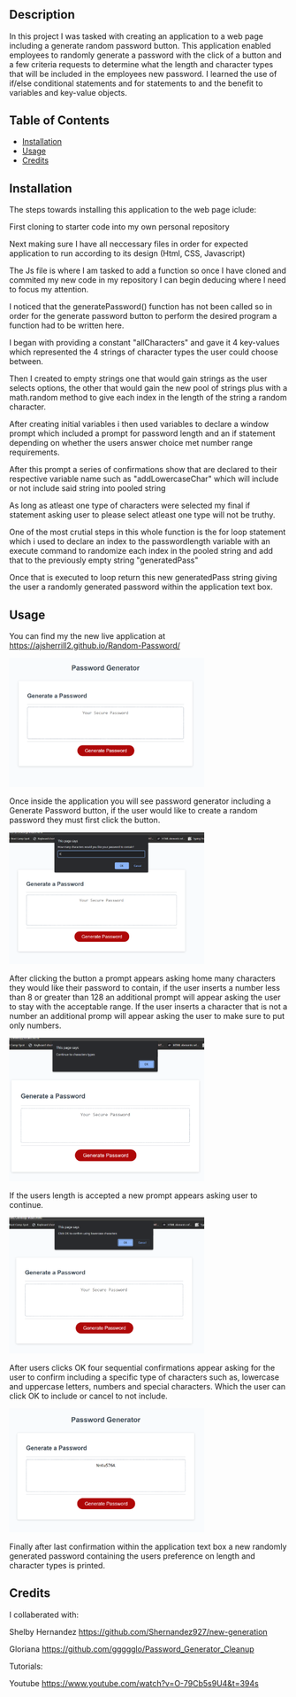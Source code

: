 # <Your-Project-Title>

## Description

In this project I was tasked with creating an application to a web page including a generate random password button. This application enabled  employees to randomly generate a password with the click of a button and a few criteria requests to determine what the length and character types that will be included in the employees new password. I learned the use of if/else conditional statements and for statements to and the benefit to variables and key-value objects.

## Table of Contents

- [Installation](#installation)
- [Usage](#usage)
- [Credits](#credits)

## Installation

The steps towards installing this application to the web page iclude:

First cloning to starter code into my own personal repository

Next making sure I have all neccessary files in order for expected application to run according to its design (Html, CSS, Javascript)

The Js file is where I am tasked to add a function so once I have cloned and commited my new code in my repository I can begin deducing where I need to focus my attention.

I noticed that the generatePassword() function has not been called so in order for the generate password button to perform the desired program a function had to be written here.

I began with providing a constant "allCharacters" and gave it 4 key-values which represented the 4 strings of character types the user could choose between.

Then I created to empty strings one that would gain strings as the user selects options, the other that would gain the new pool of strings plus with a math.random method to give each index in the length of the string a random character.

After creating initial variables i then used variables to declare a window prompt which included a prompt for password length and an if statement depending on whether the users answer choice met number range requirements.

After this prompt a series of confirmations show that are declared to their respective variable name such as "addLowercaseChar" which will include or not include said string into pooled string

As long as atleast one type of characters were selected my final if statement asking user to please select atleast one type will not be truthy.

One of the most crutial steps in this whole function is the for loop statement which i used to declare an index to the passwordlength variable with an execute command to randomize each index in the pooled string and add that to the previously empty string "generatedPass"

Once that is executed to loop return this new generatedPass string giving the user a randomly generated password  within the application text box.


## Usage

You can find my the new live application at https://ajsherrill2.github.io/Random-Password/

<img src=".\assets\images\screenshot1.png" width="70%">

Once inside the application you will see password generator including a Generate Password button, if the user would like to create a random password they must first click the button.

<img src=".\assets\images\screenshot2.png" width="70%">

After clicking the button a prompt appears asking home many characters they would like their password to contain, if the user inserts a number less than 8 or greater than 128 an additional prompt will appear asking the user to stay with the acceptable range. If the user inserts a character that is not a number an additional promp will appear asking the user to make sure to put only numbers.

<img src=".\assets\images\screenshot3.png" width="70%">

If the users length is accepted a new prompt appears asking user to continue.

<img src=".\assets\images\screenshot4.png" width="70%">

After users clicks OK four sequential confirmations appear asking for the user to confirm including a specific type of characters such as, lowercase and uppercase letters, numbers and special characters. Which the user can click OK to include or cancel to not include.

<img src=".\assets\images\screenshot5.png" width="70%">

Finally after last confirmation within the application text box a new randomly generated password containing the users preference on length and character types is printed.

## Credits

I collaberated with:

 Shelby Hernandez https://github.com/Shernandez927/new-generation

 Gloriana https://github.com/ggggglo/Password_Generator_Cleanup

 Tutorials:

 Youtube https://www.youtube.com/watch?v=O-79Cb5s9U4&t=394s